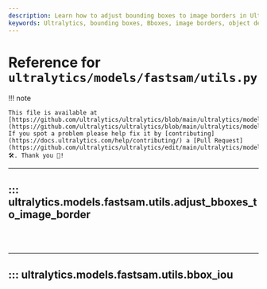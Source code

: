 ```yaml
---
description: Learn how to adjust bounding boxes to image borders in Ultralytics models using the bbox_iou utility. Enhance your object detection performance.
keywords: Ultralytics, bounding boxes, Bboxes, image borders, object detection, bbox_iou, model utilities
---
```


# Reference for `ultralytics/models/fastsam/utils.py`

!!! note

    This file is available at [https://github.com/ultralytics/ultralytics/blob/main/ultralytics/models/fastsam/utils.py](https://github.com/ultralytics/ultralytics/blob/main/ultralytics/models/fastsam/utils.py). If you spot a problem please help fix it by [contributing](https://docs.ultralytics.com/help/contributing/) a [Pull Request](https://github.com/ultralytics/ultralytics/edit/main/ultralytics/models/fastsam/utils.py) 🛠️. Thank you 🙏!

---
## ::: ultralytics.models.fastsam.utils.adjust_bboxes_to_image_border
<br><br>

---
## ::: ultralytics.models.fastsam.utils.bbox_iou
<br><br>
